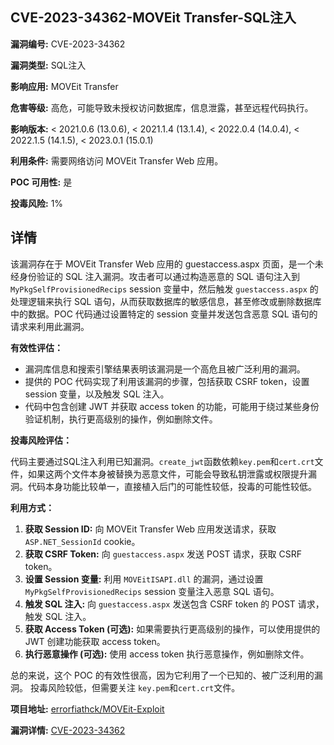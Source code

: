 ## CVE-2023-34362-MOVEit Transfer-SQL注入

**漏洞编号:** CVE-2023-34362

**漏洞类型:** SQL注入

**影响应用:** MOVEit Transfer

**危害等级:** 高危，可能导致未授权访问数据库，信息泄露，甚至远程代码执行。

**影响版本:** < 2021.0.6 (13.0.6), < 2021.1.4 (13.1.4), < 2022.0.4 (14.0.4), < 2022.1.5 (14.1.5), < 2023.0.1 (15.0.1)

**利用条件:** 需要网络访问 MOVEit Transfer Web 应用。

**POC 可用性:** 是

**投毒风险:** 1%

## 详情

该漏洞存在于 MOVEit Transfer Web 应用的 guestaccess.aspx 页面，是一个未经身份验证的 SQL 注入漏洞。攻击者可以通过构造恶意的 SQL 语句注入到 `MyPkgSelfProvisionedRecips` session 变量中，然后触发 `guestaccess.aspx` 的处理逻辑来执行 SQL 语句，从而获取数据库的敏感信息，甚至修改或删除数据库中的数据。POC 代码通过设置特定的 session 变量并发送包含恶意 SQL 语句的请求来利用此漏洞。

**有效性评估：**

*   漏洞库信息和搜索引擎结果表明该漏洞是一个高危且被广泛利用的漏洞。
*   提供的 POC 代码实现了利用该漏洞的步骤，包括获取 CSRF token，设置 session 变量，以及触发 SQL 注入。
*   代码中包含创建 JWT 并获取 access token 的功能，可能用于绕过某些身份验证机制，执行更高级别的操作，例如删除文件。

**投毒风险评估：**

代码主要通过SQL注入利用已知漏洞。`create_jwt`函数依赖`key.pem`和`cert.crt`文件，如果这两个文件本身被替换为恶意文件，可能会导致私钥泄露或权限提升漏洞。代码本身功能比较单一，直接植入后门的可能性较低，投毒的可能性较低。

**利用方式：**

1.  **获取 Session ID:** 向 MOVEit Transfer Web 应用发送请求，获取 `ASP.NET_SessionId` cookie。
2.  **获取 CSRF Token:** 向 `guestaccess.aspx` 发送 POST 请求，获取 CSRF token。
3.  **设置 Session 变量:**  利用 `MOVEitISAPI.dll` 的漏洞，通过设置 `MyPkgSelfProvisionedRecips` session 变量注入恶意 SQL 语句。
4.  **触发 SQL 注入:** 向 `guestaccess.aspx` 发送包含 CSRF token 的 POST 请求，触发 SQL 注入。
5.  **获取 Access Token (可选):** 如果需要执行更高级别的操作，可以使用提供的 JWT 创建功能获取 access token。
6.  **执行恶意操作 (可选):** 使用 access token 执行恶意操作，例如删除文件。

总的来说，这个 POC 的有效性很高，因为它利用了一个已知的、被广泛利用的漏洞。 投毒风险较低，但需要关注 `key.pem`和`cert.crt`文件。

**项目地址:** [errorfiathck/MOVEit-Exploit](https://github.com/errorfiathck/MOVEit-Exploit)

**漏洞详情:** [CVE-2023-34362](https://nvd.nist.gov/vuln/detail/CVE-2023-34362)